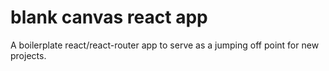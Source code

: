# blank canvas react app
A boilerplate react/react-router app to serve as a jumping off point for new projects.

